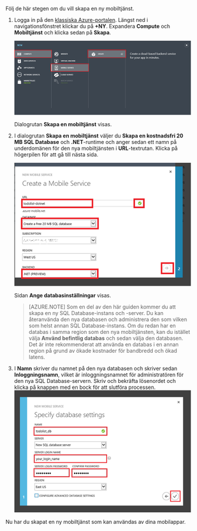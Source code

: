 
Följ de här stegen om du vill skapa en ny mobiltjänst.

1.  Logga in på den [klassiska Azure-portalen](https://manage.windowsazure.com/). Längst ned i navigationsfönstret klickar du på **+NY**. Expandera **Compute** och **Mobiltjänst** och klicka sedan på **Skapa**.
    
    ![](./media/mobile-services-dotnet-backend-create-new-service/mobile-create.png)

    Dialogrutan **Skapa en mobiltjänst** visas.

2.  I dialogrutan **Skapa en mobiltjänst** väljer du **Skapa en kostnadsfri 20 MB SQL Database** och **.NET**-runtime och anger sedan ett namn på underdomänen för den nya mobiltjänsten i **URL**-textrutan. Klicka på högerpilen för att gå till nästa sida.
    
    ![](./media/mobile-services-dotnet-backend-create-new-service/mobile-create-page1.png)

    Sidan **Ange databasinställningar** visas.

    > [AZURE.NOTE] Som en del av den här guiden kommer du att skapa en ny SQL Database-instans och -server. Du kan återanvända den nya databasen och administrera den som vilken som helst annan SQL Database-instans. Om du redan har en databas i samma region som den nya mobiltjänsten, kan du istället välja **Använd befintlig databas** och sedan välja den databasen. Det är inte rekommenderat att använda en databas i en annan region på grund av ökade kostnader för bandbredd och ökad latens.

3.  I **Namn** skriver du namnet på den nya databasen och skriver sedan **Inloggningsnamn**, vilket är inloggningsnamnet för administratören för den nya SQL Database-servern. Skriv och bekräfta lösenordet och klicka på knappen med en bock för att slutföra processen.
    ![](./media/mobile-services-dotnet-backend-create-new-service/mobile-create-page2.png)

Nu har du skapat en ny mobiltjänst som kan användas av dina mobilappar.


<!--HONumber=Sep16_HO3-->



